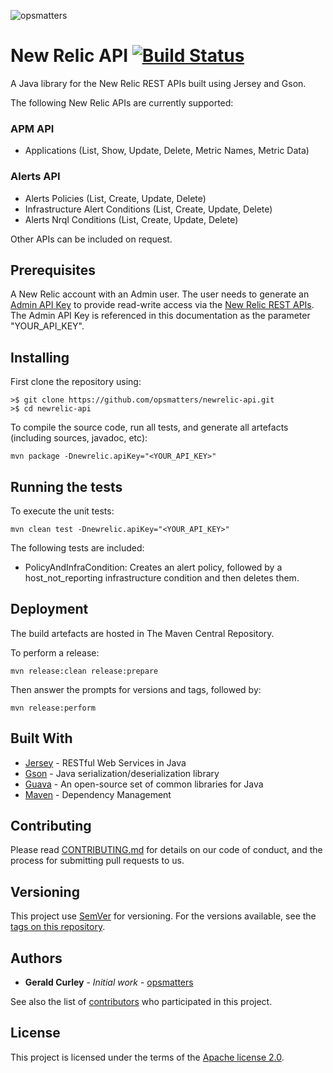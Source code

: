 ![opsmatters](https://i.imgur.com/VoLABc1.png)
# New Relic API [![Build Status](https://travis-ci.org/opsmatters/newrelic-api.svg?branch=master)](https://travis-ci.org/opsmatters/newrelic-api)

A Java library for the New Relic REST APIs built using Jersey and Gson.

The following New Relic APIs are currently supported:

### APM API
* Applications (List, Show, Update, Delete, Metric Names, Metric Data)

### Alerts API
* Alerts Policies (List, Create, Update, Delete)
* Infrastructure Alert Conditions (List, Create, Update, Delete)
* Alerts Nrql Conditions (List, Create, Update, Delete)

Other APIs can be included on request.

## Prerequisites

A New Relic account with an Admin user.
The user needs to generate an [Admin API Key](https://docs.newrelic.com/docs/accounts-partnerships/accounts/account-setup/new-relic-rest-api-key-types) 
to provide read-write access via the [New Relic REST APIs](https://api.newrelic.com).
The Admin API Key is referenced in this documentation as the parameter "YOUR_API_KEY".

## Installing

First clone the repository using:
```
>$ git clone https://github.com/opsmatters/newrelic-api.git
>$ cd newrelic-api
```

To compile the source code, run all tests, and generate all artefacts (including sources, javadoc, etc):
```
mvn package -Dnewrelic.apiKey="<YOUR_API_KEY>" 
```

## Running the tests

To execute the unit tests:
```
mvn clean test -Dnewrelic.apiKey="<YOUR_API_KEY>"
```

The following tests are included:

* PolicyAndInfraCondition: Creates an alert policy, followed by a host_not_reporting infrastructure condition and then deletes them.

## Deployment

The build artefacts are hosted in The Maven Central Repository. 

To perform a release:
```
mvn release:clean release:prepare
```
Then answer the prompts for versions and tags, followed by:
```
mvn release:perform
```

## Built With

* [Jersey](https://jersey.github.io/) - RESTful Web Services in Java
* [Gson](https://github.com/google/gson) - Java serialization/deserialization library
* [Guava](https://github.com/google/guava/wiki) - An open-source set of common libraries for Java
* [Maven](https://maven.apache.org/) - Dependency Management

## Contributing

Please read [CONTRIBUTING.md](https://www.contributor-covenant.org/version/1/4/code-of-conduct.html) for details on our code of conduct, and the process for submitting pull requests to us.

## Versioning

This project use [SemVer](http://semver.org/) for versioning. For the versions available, see the [tags on this repository](https://github.com/opsmatters/newrelic-api/tags). 

## Authors

* **Gerald Curley** - *Initial work* - [opsmatters](https://github.com/opsmatters)

See also the list of [contributors](https://github.com/opsmatters/newrelic-api/contributors) who participated in this project.

## License

This project is licensed under the terms of the [Apache license 2.0](https://www.apache.org/licenses/LICENSE-2.0.html).